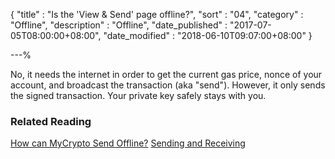 {
"title"       : "Is the 'View & Send' page offline?",
"sort"        : "04",
"category"    : "Offline",
"description" : "Offline",
"date_published" : "2017-07-05T08:00:00+08:00",
"date_modified"  : "2018-06-10T09:07:00+08:00"
}

---%


No, it needs the internet in order to get the current gas price, nonce of your account, and broadcast the transaction (aka "send"). However, it only sends the signed transaction. Your private key safely stays with you.

### Related Reading

[How can MyCrypto Send Offline?](https://support.ethereumcommonwealth.io/offline/sending-offline-with-mycrypto.html)
[Sending and Receiving](https://support.ethereumcommonwealth.io/send/)


